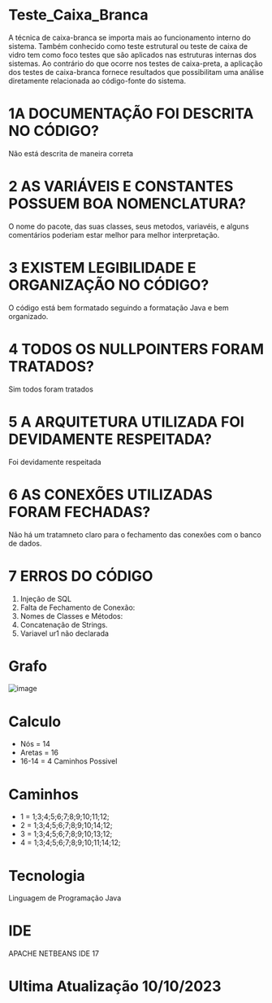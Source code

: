 # Teste_Caixa_Branca
A técnica de caixa-branca se importa mais ao funcionamento interno do sistema. Também conhecido como teste estrutural ou teste de caixa de vidro tem como foco testes que são aplicados nas estruturas internas dos sistemas. Ao contrário do que ocorre nos testes de caixa-preta, a aplicação dos testes de caixa-branca fornece resultados que possibilitam uma análise diretamente relacionada ao código-fonte do sistema.
# 1A DOCUMENTAÇÃO FOI DESCRITA NO CÓDIGO?
Não está descrita de maneira correta
# 2 AS VARIÁVEIS E CONSTANTES POSSUEM BOA NOMENCLATURA?
O nome do pacote, das suas classes, seus metodos, variavéis, e alguns comentários poderiam estar melhor para melhor interpretação.
# 3 EXISTEM LEGIBILIDADE E ORGANIZAÇÃO NO CÓDIGO?
O código está bem formatado seguindo a formatação Java e bem organizado.
# 4 TODOS OS NULLPOINTERS FORAM TRATADOS?
Sim todos foram tratados
# 5 A ARQUITETURA UTILIZADA FOI DEVIDAMENTE RESPEITADA?
Foi devidamente respeitada
# 6 AS CONEXÕES UTILIZADAS FORAM FECHADAS?
Não há um tratamneto claro para o fechamento das conexões com o banco de dados.
# 7 ERROS DO CÓDIGO
1. Injeção de SQL
2. Falta de Fechamento de Conexão: 
3. Nomes de Classes e Métodos:
4. Concatenação de Strings. 
5. Variavel ur1 não declarada
# Grafo

![image](https://github.com/DudaSatto/Teste_Caixa_Branca/assets/115050267/12c5b20c-ad3e-44b5-805a-08c4a367765d)

# Calculo
- Nós = 14
- Aretas = 16
- 16-14 = 4 Caminhos Possivel
# Caminhos 
- 1 = 1;3;4;5;6;7;8;9;10;11;12;
- 2 = 1;3;4;5;6;7;8;9;10;14;12;
- 3 = 1;3;4;5;6;7;8;9;10;13;12;
- 4 = 1;3;4;5;6;7;8;9;10;11;14;12;
# Tecnologia 
Linguagem de Programação Java
# IDE
APACHE NETBEANS IDE 17
# Ultima Atualização 10/10/2023

